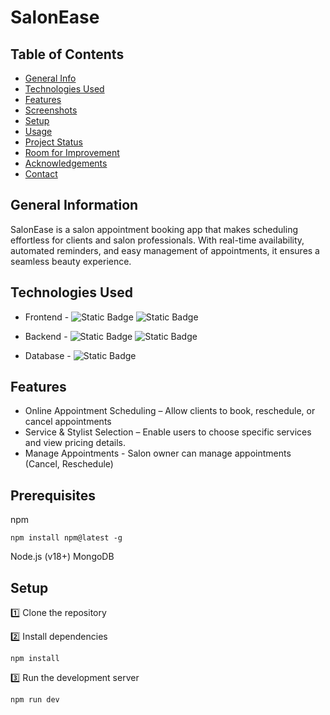 # SalonEase

## Table of Contents

- [General Info](#general-information)
- [Technologies Used](#technologies-used)
- [Features](#features)
- [Screenshots](#screenshots)
- [Setup](#setup)
- [Usage](#usage)
- [Project Status](#project-status)
- [Room for Improvement](#room-for-improvement)
- [Acknowledgements](#acknowledgements)
- [Contact](#contact)

## General Information
SalonEase is a salon appointment booking app that makes scheduling effortless for clients and salon professionals. With real-time availability, automated reminders, and easy management of appointments, it ensures a seamless beauty experience.


## Technologies Used

- Frontend - ![Static Badge](https://img.shields.io/badge/react%20-%20%2320232A?style=for-the-badge&logo=React)
                    ![Static Badge](https://img.shields.io/badge/Bootstrap-563D7C?style=for-the-badge&logo=Bootstrap&logoColor=white)

- Backend - ![Static Badge](https://img.shields.io/badge/Node.js%20-%20%2320232A?style=for-the-badge&logo=nodedotjs)
                    ![Static Badge](https://img.shields.io/badge/express.js%20-%20%2320232A?style=for-the-badge&logo=express)

- Database - ![Static Badge](https://img.shields.io/badge/mongodb%20-%20black?style=for-the-badge&logo=mongodb)


## Features
 - Online Appointment Scheduling – Allow clients to book, reschedule, or cancel appointments
 - Service & Stylist Selection – Enable users to choose specific services and view pricing details.
 - Manage Appointments - Salon owner can manage appointments (Cancel, Reschedule)

## Prerequisites

 npm
  ```
  npm install npm@latest -g
  ```
 Node.js (v18+) 
 MongoDB 

## Setup

1️⃣ Clone the repository

2️⃣ Install dependencies
```
npm install
```
3️⃣ Run the development server
```
npm run dev
```
